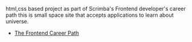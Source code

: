 html,css based project as part of Scrimba's Frontend developer's career path
this is small space site that accepts applications to learn about universe.

- [The Frontend Career Path](https://scrimba.com/learn/frontend)

